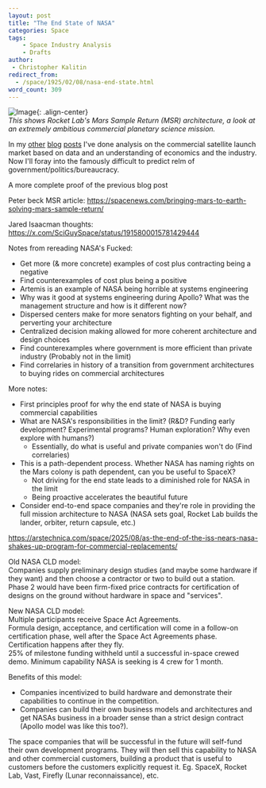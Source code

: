 ```yaml
---
layout: post
title: "The End State of NASA"
categories: Space
tags:
    - Space Industry Analysis
    - Drafts
author:
 - Christopher Kalitin
redirect_from:
  - /space/1925/02/08/nasa-end-state.html
word_count: 309
---
```

<head>
    <meta property="og:image" content="{{site.url}}/assets/images/nasa-end-state/msr.jpg">
</head>

![Image]({{site.url}}/assets/images/nasa-end-state/msr.jpg){: .align-center}  
<i>This shows Rocket Lab's Mars Sample Return (MSR) architecture, a look at an extremely ambitious commercial planetary science mission.</i>

In my <a href="https://ckalitin.github.io/space/2024/08/12/extrapolating-demand-firefly.html">other</a> <a href="https://ckalitin.github.io/space/2024/07/04/small-sat-constellations.html">blog</a> <a href="https://ckalitin.github.io/technology/2024/01/07/analysing-neutron-competitively.html">posts</a> I've done analysis on the commercial satellite launch market based on data and an understanding of economics and the industry. Now I'll foray into the famously difficult to predict relm of government/politics/bureaucracy.

A more complete proof of the previous blog post

Peter beck MSR article:
https://spacenews.com/bringing-mars-to-earth-solving-mars-sample-return/

Jared Isaacman thoughts: https://x.com/SciGuySpace/status/1915800015781429444

Notes from rereading NASA's Fucked:
- Get more (& more concrete) examples of cost plus contracting being a negative
- Find counterexamples of cost plus being a positive
- Artemis is an example of NASA being horrible at systems engineering
- Why was it good at systems engineering during Apollo? What was the management structure and how is it different now?
- Dispersed centers make for more senators fighting on your behalf, and perverting your architecture
- Centralized decision making allowed for more coherent architecture and design choices
- Find counterexamples where government is more efficient than private industry (Probably not in the limit)
- Find correlaries in history of a transition from government architectures to buying rides on commercial architectures

More notes:
- First principles proof for why the end state of NASA is buying commercial capabilities
- What are NASA's responsibilities in the limit? (R&D? Funding early development? Experimental programs? Human exploration? Why even explore with humans?)
    - Essentially, do what is useful and private companies won't do (Find correlaries)
- This is a path-dependent process. Whether NASA has naming rights on the Mars colony is path dependent, can you be useful to SpaceX?
    - Not driving for the end state leads to a diminished role for NASA in the limit
    - Being proactive accelerates the beautiful future
- Consider end-to-end space companies and they're role in providing the full mission architecture to NASA (NASA sets goal, Rocket Lab builds the lander, orbiter, return capsule, etc.)

https://arstechnica.com/space/2025/08/as-the-end-of-the-iss-nears-nasa-shakes-up-program-for-commercial-replacements/

Old NASA CLD model:  
Companies supply preliminary design studies (and maybe some hardware if they want) and then choose a contractor or two to build out a station.  
Phase 2 would have been firm-fixed price contracts for certification of designs on the ground without hardware in space and "services".  

New NASA CLD model:  
Multiple participants receive Space Act Agreements.  
Formula design, acceptance, and certification will come in a follow-on certification phase, well after the Space Act Agreements phase.  
Certification happens after they fly.  
25% of milestone funding withheld until a successful in-space crewed demo.
Minimum capability NASA is seeking is 4 crew for 1 month.

Benefits of this model:
 - Companies incentivized to build hardware and demonstrate their capabilities to continue in the competition.
 - Companies can build their own business models and architectures and get NASAs business in a broader sense than a strict design contract (Apollo model was like this too?).

The space companies that will be successful in the future will self-fund their own development programs. They will then sell this capability to NASA and other commercial customers, building a product that is useful to customers before the customers explicitly request it. Eg. SpaceX, Rocket Lab, Vast, Firefly (Lunar reconnaissance), etc.
